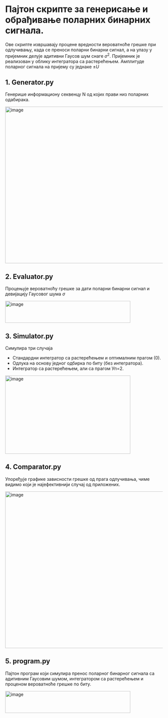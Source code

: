 # Пајтон скрипте за генерисање и обрађивање поларних бинарних сигнала.
Ове скрипте извршавају процене вредности вероватноће грешке при одлучивању, када се преноси поларни бинарни сигнал,
а на улазу у пријемник делује адитивни Гаусов шум снаге $\sigma^{2}$. Пријемник је реализован у облику интегратора са растерећењем. 
Амплитуде поларног сигнала на пријему су једнаке $±U$


## 1. Generator.py
Генерише информациону секвенцу N од којих прави низ поларних одабирака.

<img width="600" height="500" alt="image" src="https://github.com/user-attachments/assets/fd9fbf5d-3d2e-4c63-8add-a9fd2c0c0601" />

## 2. Evaluator.py
Процењује вероватноћу грешке за дати поларни бинарни сигнал и девијацију Гаусовог шума  $\sigma$

<img width="400" height="70" alt="image" src="https://github.com/user-attachments/assets/5127496e-2ae7-4367-8039-8d8eee48d4b1" />

## 3. Simulator.py
Симулира три случаја
- Стандардни интегратор са растерећењем и оптималним прагом (0).
- Одлука на основу једног одбирка по биту (без интегратора).
- Интегратор са растерећењем, али са прагом Уп=2.

<img width="400" height="250" alt="image" src="https://github.com/user-attachments/assets/316f160e-00f6-4bb7-859a-7f33464ee11a" />

## 4. Comparator.py
Упоређује графике зависности грешке од прага одлучивања, чиме видимо који је најефективнији случај од приложених.

<img width="600" height="500" alt="image" src="https://github.com/user-attachments/assets/3e92fa3d-e1e6-495b-91ce-9bd27dd2f032" />

## 5. program.py
Пајтон програм који симулира пренос поларног бинарног сигнала са адитивним Гаусовим шумом,
интегратором са растерећењем и проценом вероватноће грешке по биту.

<img width="400" height="70" alt="image" src="https://github.com/user-attachments/assets/38214eed-ec7b-4894-9c0d-80db96dfa7c3" />
